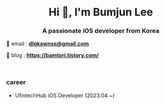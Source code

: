 <h1 align="center">Hi 👋, I'm Bumjun Lee</h1>
<h3 align="center">A passionate iOS developer from Korea</h3>


 🌱 email : **dlqkawnss@gmail.com**
 
 🌱 blog : **https://bamtori.tistory.com/**
 
<br>

### career
- UfintechHub iOS Developer (2023.04 ~)
